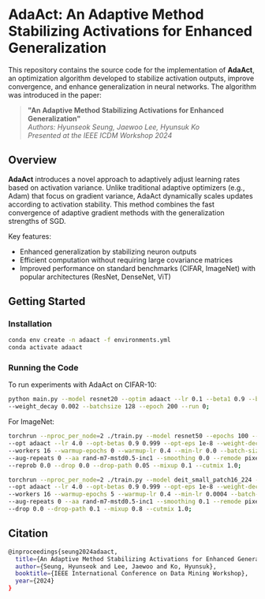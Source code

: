 # AdaAct: An Adaptive Method Stabilizing Activations for Enhanced Generalization

This repository contains the source code for the implementation of **AdaAct**, an optimization algorithm developed to stabilize activation outputs, improve convergence, and enhance generalization in neural networks. The algorithm was introduced in the paper:

> **"An Adaptive Method Stabilizing Activations for Enhanced Generalization"**  
> *Authors: Hyunseok Seung, Jaewoo Lee, Hyunsuk Ko*  
> *Presented at the IEEE ICDM Workshop 2024*

## Overview

**AdaAct** introduces a novel approach to adaptively adjust learning rates based on activation variance. Unlike traditional adaptive optimizers (e.g., Adam) that focus on gradient variance, AdaAct dynamically scales updates according to activation stability. This method combines the fast convergence of adaptive gradient methods with the generalization strengths of SGD.

Key features:
- Enhanced generalization by stabilizing neuron outputs
- Efficient computation without requiring large covariance matrices
- Improved performance on standard benchmarks (CIFAR, ImageNet) with popular architectures (ResNet, DenseNet, ViT)

## Getting Started

### Installation

```bash
conda env create -n adaact -f environments.yml
conda activate adaact
```

### Running the Code

To run experiments with AdaAct on CIFAR-10:
```bash
python main.py --model resnet20 --optim adaact --lr 0.1 --beta1 0.9 --beta2 0.999 --eps 1e-8 \
--weight_decay 0.002 --batchsize 128 --epoch 200 --run 0;
```
For ImageNet:
```bash
torchrun --nproc_per_node=2 ./train.py --model resnet50 --epochs 100 --data-dir ./data/imagenet \
--opt adaact --lr 4.0 --opt-betas 0.9 0.999 --opt-eps 1e-8 --weight-decay 1e-4 --sched cosine \
--workers 16 --warmup-epochs 0 --warmup-lr 0.4 --min-lr 0.0 --batch-size 512 --grad-accum-steps 2 --amp \
--aug-repeats 0 --aa rand-m7-mstd0.5-inc1 --smoothing 0.0 --remode pixel --crop-pct 0.95 \
--reprob 0.0 --drop 0.0 --drop-path 0.05 --mixup 0.1 --cutmix 1.0;

torchrun --nproc_per_node=2 ./train.py --model deit_small_patch16_224 --epochs 150 --data-dir ./data/imagenet \
--opt adaact --lr 4.0 --opt-betas 0.9 0.999 --opt-eps 1e-8 --weight-decay 2e-7 --sched cosine \
--workers 16 --warmup-epochs 5 --warmup-lr 0.4 --min-lr 0.0004 --batch-size 256 --grad-accum-steps 4 --amp \
--aug-repeats 0 --aa rand-m7-mstd0.5-inc1 --smoothing 0.1 --remode pixel --reprob 0.25 \
--drop 0.0 --drop-path 0.1 --mixup 0.8 --cutmix 1.0;
```

## Citation
```bash
@inproceedings{seung2024adaact,
  title={An Adaptive Method Stabilizing Activations for Enhanced Generalization},
  author={Seung, Hyunseok and Lee, Jaewoo and Ko, Hyunsuk},
  booktitle={IEEE International Conference on Data Mining Workshop},
  year={2024}
}
```

